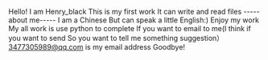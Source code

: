 Hello!
I am Henry_black
This is my first work
It can write and read files
-----about me-----
I am a Chinese
But can speak a little English:)
Enjoy my work
My all work is use python to complete
If you want to email to me(I think if you want to send So you want to tell me something suggestion）
3477305989@qq.com is my email address
Goodbye!